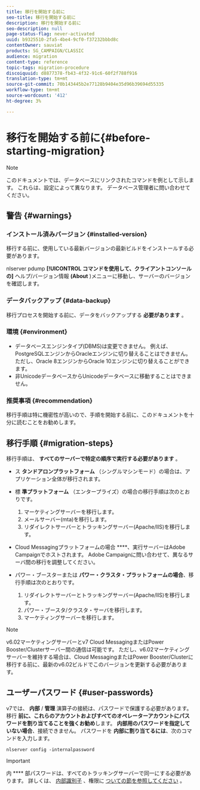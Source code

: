 ```yaml
---
title: 移行を開始する前に
seo-title: 移行を開始する前に
description: 移行を開始する前に
seo-description: null
page-status-flag: never-activated
uuid: b9325510-2fa5-4be4-9cf0-f37232bbbd8c
contentOwner: sauviat
products: SG_CAMPAIGN/CLASSIC
audience: migration
content-type: reference
topic-tags: migration-procedure
discoiquuid: d8877378-fb43-4f32-91c6-60f2f788f916
translation-type: tm+mt
source-git-commit: 70b143445b2e77128b9404e35d96b39694d55335
workflow-type: tm+mt
source-wordcount: '412'
ht-degree: 3%

---
```



# 移行を開始する前に{#before-starting-migration}

>[!NOTE]
>
>このドキュメントでは、データベースにリンクされたコマンドを例として示します。 これらは、設定によって異なります。 データベース管理者に問い合わせてください。

## 警告 {#warnings}

### インストール済みバージョン {#installed-version}

移行する前に、使用している最新バージョンの最新ビルドをインストールする必要があります。

nlserver pdump **[!UICONTROL コマンドを使用して、クライアントコンソールの]** ヘルプ/バージョン情報 **(About** )メニューに移動し、サーバーのバージョンを確認します。

### データバックアップ {#data-backup}

移行プロセスを開始する前に、データをバックアップする **必要があります** 。

### 環境 {#environment}

* データベースエンジンタイプ(DBMS)は変更できません。 例えば、PostgreSQLエンジンからOracleエンジンに切り替えることはできません。 ただし、Oracle 8エンジンからOracle 10エンジンに切り替えることができます。
* 非UnicodeデータベースからUnicodeデータベースに移動することはできません。

### 推奨事項 {#recommendation}

移行手順は特に機密性が高いので、手順を開始する前に、このドキュメントを十分に読むことをお勧めします。

## 移行手順 {#migration-steps}

移行手順は、 **すべてのサーバーで特定の順序で実行する必要があります** 。

* ス **タンドアロンプラットフォーム** （シングルマシンモード）の場合は、アプリケーション全体が移行されます。
* 標 **準プラットフォーム** （エンタープライズ）の場合の移行手順は次のとおりです。

   1. マーケティングサーバーを移行します。
   1. メールサーバー(mta)を移行します。
   1. リダイレクトサーバーとトラッキングサーバー(Apache/IIS)を移行します。

* Cloud Messagingプラットフォームの場合 ****、実行サーバーはAdobe Campaignでホストされます。 Adobe Campaignに問い合わせて、異なるサーバ間の移行を調整してください。
* パワー・ブースターまたは **パワー・クラスタ・プラットフォームの場合**、移行手順は次のとおりです。

   1. リダイレクトサーバーとトラッキングサーバー(Apache/IIS)を移行します。
   1. パワー・ブースタ/クラスタ・サーバを移行します。
   1. マーケティングサーバーを移行します。

>[!NOTE]
>
>v6.02マーケティングサーバーとv7 Cloud MessagingまたはPower Booster/Clusterサーバー間の通信は可能です。 ただし、v6.02マーケティングサーバーを維持する場合は、Cloud MessagingまたはPower Booster/Clusterに移行する前に、最新のv6.02ビルドでこのバージョンを更新する必要があります。

## ユーザーパスワード {#user-passwords}

v7では、 **内部** / **管理** 演算子の接続は、パスワードで保護する必要があります。 移行 **前に、これらのアカウントおよびすべてのオペレーターアカウントにパスワードを割り当てることを強くお勧め**&#x200B;します。 **内部用のパスワードを指定していない場合**、接続できません。 パスワードを **内部に割り当てるには**、次のコマンドを入力します。

```
nlserver config -internalpassword
```

>[!IMPORTANT]
>
>内 **** 部パスワードは、すべてのトラッキングサーバーで同一にする必要があります。 詳しくは、 [内部識別子](../../installation/using/campaign-server-configuration.md#internal-identifier) 、権限に [ついての節を参照してください](../../platform/using/access-management.md#about-permissions) 。

